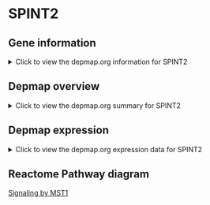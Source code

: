 <h1>SPINT2</h1>

<h2>Gene information</h2>
<details>
  <summary>Click to view the depmap.org information for SPINT2</summary>
  <iframe src="https://depmap.org/portal/gene/SPINT2?tab=about" style="border:none;width:100%;height:800px"></iframe>
</details>

<h2>Depmap overview</h2>
<details>
  <summary>Click to view the depmap.org summary for SPINT2</summary>
  <iframe src="https://depmap.org/portal/gene/SPINT2?tab=overview" style="border:none;width:100%;height:800px"></iframe>
</details>

<h2>Depmap expression</h2>
<details>
  <summary>Click to view the depmap.org expression data for SPINT2</summary>
  <iframe src="https://depmap.org/portal/gene/SPINT2?tab=characterization" style="border:none;width:100%;height:800px"></iframe>
</details>



<h2>Reactome Pathway diagram</h2>
<a href="https://reactome.org/PathwayBrowser/#/R-HSA-8852405">Signaling by MST1</a>



